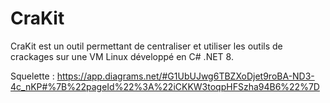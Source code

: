 # CraKit
CraKit est un outil permettant de centraliser et utiliser les outils de crackages sur une VM Linux développé en C# .NET 8. 


Squelette : https://app.diagrams.net/#G1UbUJwg6TBZXoDjet9roBA-ND3-4c_nKP#%7B%22pageId%22%3A%22iCKKW3toqpHFSzha94B6%22%7D

